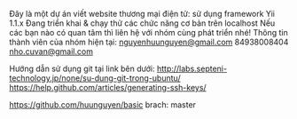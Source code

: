 Đây là một dự án viết website thương mại điện tử:
sử dụng framework Yii 1.1.x
Đang triển khai & chạy thử các chức năng cơ bản trên localhost
Nếu các bạn nào có quan tâm thì liên hệ với nhóm cùng phát triển nhé!
Thông tin thành viên của nhóm hiện tại:
nguyenhuunguyen@gmail.com 84938008404
nho.cuvan@gmail.com

Hướng dẫn sử dụng git tại link bên dưới:
http://labs.septeni-technology.jp/none/su-dung-git-trong-ubuntu/
https://help.github.com/articles/generating-ssh-keys/

https://github.com/huunguyen/basic
brach: master